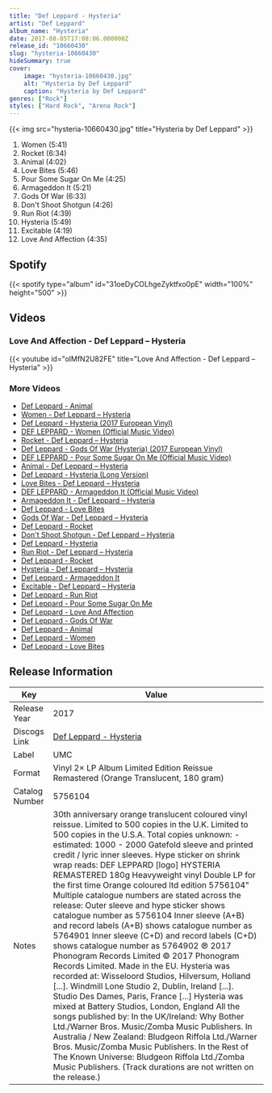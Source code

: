 ```yaml
---
title: "Def Leppard - Hysteria"
artist: "Def Leppard"
album_name: "Hysteria"
date: 2017-08-05T17:08:06.000000Z
release_id: "10660430"
slug: "hysteria-10660430"
hideSummary: true
cover:
    image: "hysteria-10660430.jpg"
    alt: "Hysteria by Def Leppard"
    caption: "Hysteria by Def Leppard"
genres: ["Rock"]
styles: ["Hard Rock", "Arena Rock"]
---
```


{{< img src="hysteria-10660430.jpg" title="Hysteria by Def Leppard" >}}

<!-- section break -->

1. Women (5:41)
2. Rocket (6:34)
3. Animal (4:02)
4. Love Bites (5:46)
5. Pour Some Sugar On Me (4:25)
6. Armageddon It (5:21)
7. Gods Of War (6:33)
8. Don't Shoot Shotgun (4:26)
9. Run Riot (4:39)
10. Hysteria (5:49)
11. Excitable (4:19)
12. Love And Affection (4:35)

<!-- section break -->


## Spotify
{{< spotify type="album" id="31oeDyCOLhgeZyktfxo0pE" width="100%" height="500" >}}



## Videos
### Love And Affection - Def Leppard – Hysteria
{{< youtube id="olMfN2U82FE" title="Love And Affection - Def Leppard – Hysteria" >}}<br>

### More Videos

- [Def Leppard - Animal](https://www.youtube.com/watch?v=NSH1mOtc9-8)
- [Women - Def Leppard – Hysteria](https://www.youtube.com/watch?v=gGe2SHiSds8)
- [Def Leppard - Hysteria (2017 European Vinyl)](https://www.youtube.com/watch?v=nE1Pzpf1YT4)
- [DEF LEPPARD - Women (Official Music Video)](https://www.youtube.com/watch?v=4HR0P3sIb80)
- [Rocket - Def Leppard – Hysteria](https://www.youtube.com/watch?v=IBk5iSeGLOU)
- [Def Leppard - Gods Of War (Hysteria) (2017 European Vinyl)](https://www.youtube.com/watch?v=l0NHuo6AXn8)
- [DEF LEPPARD - Pour Some Sugar On Me (Official Music Video)](https://www.youtube.com/watch?v=0UIB9Y4OFPs)
- [Animal - Def Leppard – Hysteria](https://www.youtube.com/watch?v=3UN-RRDCwrc)
- [Def Leppard - Hysteria (Long Version)](https://www.youtube.com/watch?v=yMzyleT2FqY)
- [Love Bites - Def Leppard – Hysteria](https://www.youtube.com/watch?v=Ozdqqyh5lpU)
- [DEF LEPPARD - Armageddon It (Official Music Video)](https://www.youtube.com/watch?v=urNFQw8VIvA)
- [Armageddon It - Def Leppard – Hysteria](https://www.youtube.com/watch?v=5zD_kvE5vxI)
- [Def Leppard - Love Bites](https://www.youtube.com/watch?v=W4XiSFyYRE8)
- [Gods Of War - Def Leppard – Hysteria](https://www.youtube.com/watch?v=lZIQG6OoMb8)
- [Def Leppard - Rocket](https://www.youtube.com/watch?v=bpcc43NV394)
- [Don't Shoot Shotgun - Def Leppard – Hysteria](https://www.youtube.com/watch?v=LP_pBT-Az0M)
- [Def Leppard - Hysteria](https://www.youtube.com/watch?v=PSHHq-76C7c)
- [Run Riot - Def Leppard – Hysteria](https://www.youtube.com/watch?v=sXRaREKnDjw)
- [Def Leppard - Rocket](https://www.youtube.com/watch?v=g5qwFmmVHWs)
- [Hysteria - Def Leppard – Hysteria](https://www.youtube.com/watch?v=xTTNJ2Ieerc)
- [Def Leppard - Armageddon It](https://www.youtube.com/watch?v=am1odzz5qOc)
- [Excitable - Def Leppard – Hysteria](https://www.youtube.com/watch?v=yqPHCny4BMo)
- [Def Leppard - Run Riot](https://www.youtube.com/watch?v=xAzcvDS3spY)
- [Def Leppard - Pour Some Sugar On Me](https://www.youtube.com/watch?v=cks0erRtwGc)
- [Def Leppard - Love And Affection](https://www.youtube.com/watch?v=TIywEbO35Rg)
- [Def Leppard - Gods Of War](https://www.youtube.com/watch?v=9DLGIkJcLB4)
- [Def Leppard - Animal](https://www.youtube.com/watch?v=nTII3X_naXI)
- [Def Leppard - Women](https://www.youtube.com/watch?v=LNoKh2RcDTw)
- [Def Leppard - Love Bites](https://www.youtube.com/watch?v=g-GhdSKnegU)


## Release Information
|  Key           | Value                                                |
| ---------------| ---------------------------------------------------- |
| Release Year   | 2017                                   |
| Discogs Link   | [Def Leppard - Hysteria](https://www.discogs.com/release/10660430-Def-Leppard-Hysteria) |
| Label          | UMC |
| Format         | Vinyl 2× LP Album Limited Edition Reissue Remastered (Orange Translucent, 180 gram) |
| Catalog Number | 5756104 |
| Notes | 30th anniversary orange translucent coloured vinyl reissue.   Limited to 500 copies in the U.K. Limited to 500 copies in the U.S.A. Total copies unknown: - estimated: 1000 - 2000  Gatefold sleeve and printed credit / lyric inner sleeves.  Hype sticker on shrink wrap reads: DEF LEPPARD [logo] HYSTERIA REMASTERED 180g Heavyweight vinyl  Double LP for the first time Orange coloured ltd edition 5756104"  Multiple catalogue numbers are stated across the release: Outer sleeve and hype sticker shows catalogue number as 5756104 Inner sleeve (A+B) and record labels (A+B) shows catalogue number as 5764901 Inner sleeve (C+D) and record labels (C+D) shows catalogue number as 5764902  ℗ 2017 Phonogram Records Limited © 2017 Phonogram Records Limited. Made in the EU.  Hysteria was recorded at: Wisseloord Studios, Hilversum, Holland [...]. Windmill Lone Studio 2, Dublin, Ireland [...]. Studio Des Dames, Paris, France [...]  Hysteria was mixed at Battery Studios, London, England  All the songs published by: In the UK/Ireland: Why Bother Ltd./Warner Bros. Music/Zomba Music Publishers. In Australia / New Zealand: Bludgeon Riffola Ltd./Warner Bros. Music/Zomba Music Publishers. In the Rest of The Known Universe: Bludgeon Riffola Ltd./Zomba Music Publishers.  (Track durations are not written on the release.) |